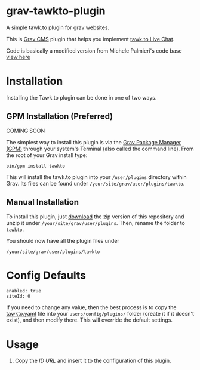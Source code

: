 # grav-tawkto-plugin
A simple tawk.to plugin for grav websites.

This is [Grav CMS](http://getgrav.org) plugin that helps you implement [tawk.to Live Chat](https://tawk.to).

Code is basically a modified version from Michele Palmieri's code base [view here](https://github.com/MichelePalmieri/grav-piwik-plugin)
# Installation

Installing the Tawk.to plugin can be done in one of two ways.

## GPM Installation (Preferred)

COMING SOON

The simplest way to install this plugin is via the [Grav Package Manager (GPM)](http://learn.getgrav.org/advanced/grav-gpm) through your system's Terminal (also called the command line).  From the root of your Grav install type:

    bin/gpm install tawkto

This will install the tawk.to plugin into your `/user/plugins` directory within Grav. Its files can be found under `/your/site/grav/user/plugins/tawkto`.

## Manual Installation

To install this plugin, just [download](https://github.com/uptimemania/grav-tawkto-plugin/archive/master.zip) the zip version of this repository and unzip it under `/your/site/grav/user/plugins`. Then, rename the folder to `tawkto`.

You should now have all the plugin files under

    /your/site/grav/user/plugins/tawkto

# Config Defaults

```
enabled: true
siteId: 0
```

If you need to change any value, then the best process is to copy the [tawkto.yaml](tawkto.yaml) file into your `users/config/plugins/` folder (create it if it doesn't exist), and then modify there. This will override the default settings.

# Usage
1. Copy the *ID* *URL* and insert it to the configuration of this plugin.
